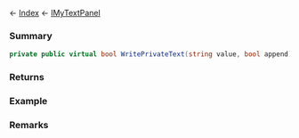← [Index](Api-Index) ← [IMyTextPanel](Sandbox.ModAPI.Ingame.IMyTextPanel)

### Summary

```csharp
private public virtual bool WritePrivateText(string value, bool append)
```

### Returns

### Example

### Remarks

